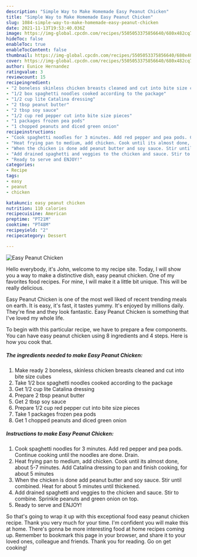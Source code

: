 ```yaml
---
description: "Simple Way to Make Homemade Easy Peanut Chicken"
title: "Simple Way to Make Homemade Easy Peanut Chicken"
slug: 1084-simple-way-to-make-homemade-easy-peanut-chicken
date: 2021-11-13T19:53:40.036Z
image: https://img-global.cpcdn.com/recipes/5505053375856640/680x482cq70/easy-peanut-chicken-recipe-main-photo.jpg
hideToc: false
enableToc: true
enableTocContent: false
thumbnail: https://img-global.cpcdn.com/recipes/5505053375856640/680x482cq70/easy-peanut-chicken-recipe-main-photo.jpg
cover: https://img-global.cpcdn.com/recipes/5505053375856640/680x482cq70/easy-peanut-chicken-recipe-main-photo.jpg
author: Eunice Hernandez
ratingvalue: 3
reviewcount: 15
recipeingredient:
- "2 boneless skinless chicken breasts cleaned and cut into bite size cubes"
- "1/2 box spaghetti noodles cooked according to the package"
- "1/2 cup lite Catalina dressing"
- "2 tbsp peanut butter"
- "2 tbsp soy sauce"
- "1/2 cup red pepper cut into bite size pieces"
- "1 packages frozen pea pods"
- "1 chopped peanuts and diced green onion"
recipeinstructions:
- "Cook spaghetti noodles for 3 minutes. Add red pepper and pea pods. Continue cooking until the noodles are done. Drain."
- "Heat frying pan to medium, add chicken. Cook until its almost done, about 5-7 minutes. Add Catalina dressing to pan and finish cooking, for about 5 minutes"
- "When the chicken is done add peanut butter and soy sauce. Stir until combined. Heat for about 5 minutes until thickened."
- "Add drained spaghetti and veggies to the chicken and sauce. Stir to combine. Sprinkle peanuts and green onion on top."
- "Ready to serve and ENJOY!"
categories:
- Recipe
tags:
- easy
- peanut
- chicken

katakunci: easy peanut chicken 
nutrition: 110 calories
recipecuisine: American
preptime: "PT21M"
cooktime: "PT48M"
recipeyield: "2"
recipecategory: Dessert

---
```



![Easy Peanut Chicken](https://img-global.cpcdn.com/recipes/5505053375856640/680x482cq70/easy-peanut-chicken-recipe-main-photo.jpg)

Hello everybody, it's John, welcome to my recipe site. Today, I will show you a way to make a distinctive dish, easy peanut chicken. One of my favorites food recipes. For mine, I will make it a little bit unique. This will be really delicious.



Easy Peanut Chicken is one of the most well liked of recent trending meals on earth. It is easy, it's fast, it tastes yummy. It's enjoyed by millions daily. They're fine and they look fantastic. Easy Peanut Chicken is something that I've loved my whole life.


To begin with this particular recipe, we have to prepare a few components. You can have easy peanut chicken using 8 ingredients and 4 steps. Here is how you cook that.

<!--inarticleads1-->

##### The ingredients needed to make Easy Peanut Chicken:

1. Make ready 2 boneless, skinless chicken breasts cleaned and cut into bite size cubes
1. Take 1/2 box spaghetti noodles cooked according to the package
1. Get 1/2 cup lite Catalina dressing
1. Prepare 2 tbsp peanut butter
1. Get 2 tbsp soy sauce
1. Prepare 1/2 cup red pepper cut into bite size pieces
1. Take 1 packages frozen pea pods
1. Get 1 chopped peanuts and diced green onion




<!--inarticleads2-->

##### Instructions to make Easy Peanut Chicken:

1. Cook spaghetti noodles for 3 minutes. Add red pepper and pea pods. Continue cooking until the noodles are done. Drain.
1. Heat frying pan to medium, add chicken. Cook until its almost done, about 5-7 minutes. Add Catalina dressing to pan and finish cooking, for about 5 minutes
1. When the chicken is done add peanut butter and soy sauce. Stir until combined. Heat for about 5 minutes until thickened.
1. Add drained spaghetti and veggies to the chicken and sauce. Stir to combine. Sprinkle peanuts and green onion on top.
1. Ready to serve and ENJOY!



So that's going to wrap it up with this exceptional food easy peanut chicken recipe. Thank you very much for your time. I'm confident you will make this at home. There's gonna be more interesting food at home recipes coming up. Remember to bookmark this page in your browser, and share it to your loved ones, colleague and friends. Thank you for reading. Go on get cooking!
